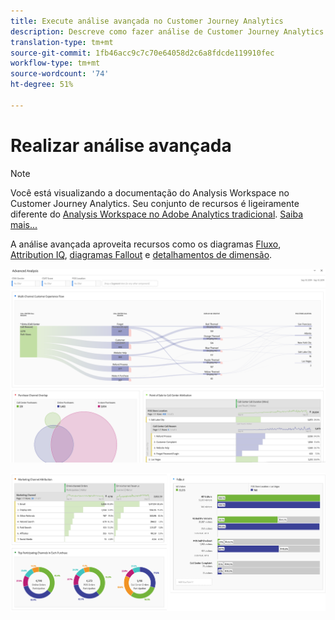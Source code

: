 ```yaml
---
title: Execute análise avançada no Customer Journey Analytics
description: Descreve como fazer análise de Customer Journey Analytics avançada no Workspace.
translation-type: tm+mt
source-git-commit: 1fb46acc9c7c70e64058d2c6a8fdcde119910fec
workflow-type: tm+mt
source-wordcount: '74'
ht-degree: 51%

---
```



# Realizar análise avançada

>[!NOTE]
>
>Você está visualizando a documentação do Analysis Workspace no Customer Journey Analytics. Seu conjunto de recursos é ligeiramente diferente do [Analysis Workspace no Adobe Analytics tradicional](https://docs.adobe.com/content/help/pt-BR/analytics/analyze/analysis-workspace/home.html). [Saiba mais...](/help/getting-started/cja-aa.md)

A análise avançada aproveita recursos como os diagramas [Fluxo](/help/analysis-workspace/visualizations/c-flow/flow.md), [Attribution IQ](/help/analysis-workspace/attribution/overview.md), [diagramas Fallout](/help/analysis-workspace/visualizations/fallout/fallout-flow.md) e [detalhamentos de dimensão](/help/components/dimensions/t-breakdown-fa.md).

![Captura de tela 1 do espaço de trabalho](assets/cja-adv-analysis1.png)

![Captura de tela 2 do espaço de trabalho](assets/cja-adv-analysis2.png)
